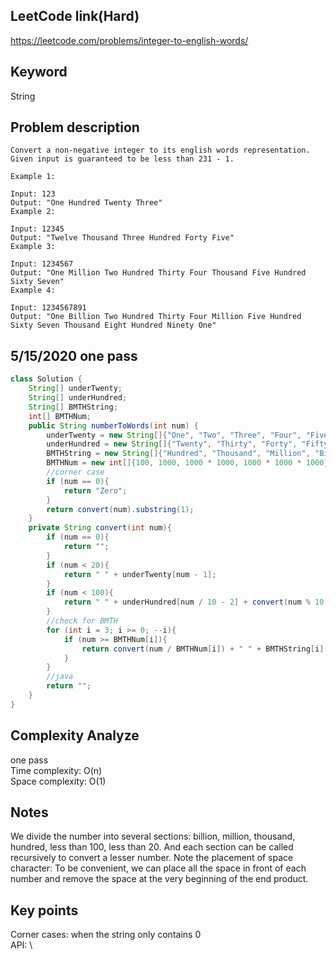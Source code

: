 ## LeetCode link(Hard)
https://leetcode.com/problems/integer-to-english-words/

## Keyword
String

## Problem description
```
Convert a non-negative integer to its english words representation. Given input is guaranteed to be less than 231 - 1.

Example 1:

Input: 123
Output: "One Hundred Twenty Three"
Example 2:

Input: 12345
Output: "Twelve Thousand Three Hundred Forty Five"
Example 3:

Input: 1234567
Output: "One Million Two Hundred Thirty Four Thousand Five Hundred Sixty Seven"
Example 4:

Input: 1234567891
Output: "One Billion Two Hundred Thirty Four Million Five Hundred Sixty Seven Thousand Eight Hundred Ninety One"
```
## 5/15/2020 one pass

```java
class Solution {
    String[] underTwenty;
    String[] underHundred;
    String[] BMTHString;
    int[] BMTHNum;
    public String numberToWords(int num) {
        underTwenty = new String[]{"One", "Two", "Three", "Four", "Five", "Six", "Seven", "Eight", "Nine", "Ten", "Eleven", "Twelve", "Thirteen", "Fourteen", "Fifteen", "Sixteen", "Seventeen", "Eighteen", "Nineteen"};
        underHundred = new String[]{"Twenty", "Thirty", "Forty", "Fifty", "Sixty", "Seventy", "Eighty", "Ninety"};
        BMTHString = new String[]{"Hundred", "Thousand", "Million", "Billion"};
        BMTHNum = new int[]{100, 1000, 1000 * 1000, 1000 * 1000 * 1000};
        //corner case
        if (num == 0){
            return "Zero";
        }
        return convert(num).substring(1);
    }
    private String convert(int num){
        if (num == 0){
            return "";
        }
        if (num < 20){
            return " " + underTwenty[num - 1];
        }
        if (num < 100){
            return " " + underHundred[num / 10 - 2] + convert(num % 10);
        }
        //check for BMTH
        for (int i = 3; i >= 0; --i){
            if (num >= BMTHNum[i]){
                return convert(num / BMTHNum[i]) + " " + BMTHString[i] + convert(num % BMTHNum[i]);
            }
        }
        //java
        return "";
    }
}
```

## Complexity Analyze
one pass\
Time complexity: O(n) \
Space complexity: O(1) 

## Notes
We divide the number into several sections: billion, million, thousand, hundred, less than 100, less than 20. And each section can be called recursively to convert a lesser number. Note the placement of space character: To be convenient, we can place all the space in front of each number and remove the space at the very beginning of the end product.

## Key points
Corner cases: when the string only contains 0\
API: \